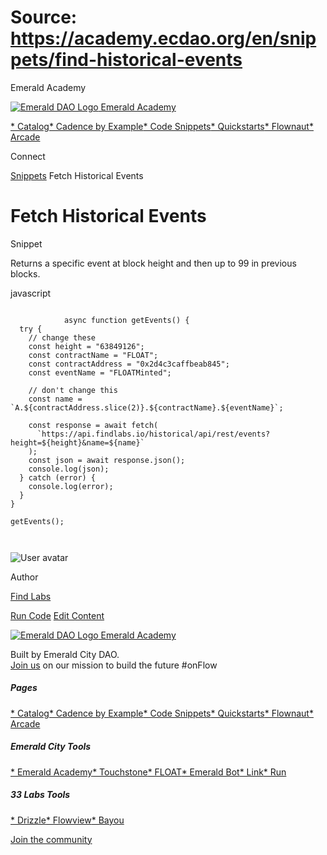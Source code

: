 # Source: https://academy.ecdao.org/en/snippets/find-historical-events

Emerald Academy





[![Emerald DAO Logo](/ea-logo.png)
Emerald Academy](/en/)


[* Catalog](/en/catalog)[* Cadence by Example](/en/cadence-by-example)[* Code Snippets](/en/snippets)[* Quickstarts](/en/quickstarts)[* Flownaut](https://flownaut.ecdao.org)[* Arcade](https://arcade.ecdao.org)

Connect



[Snippets](/en/snippets)
Fetch Historical Events

# Fetch Historical Events

Snippet

Returns a specific event at block height and then up to 99 in previous blocks.

javascript

```
		
			async function getEvents() {
  try {
    // change these
    const height = "63849126";
    const contractName = "FLOAT";
    const contractAddress = "0x2d4c3caffbeab845";
    const eventName = "FLOATMinted";

    // don't change this
    const name = `A.${contractAddress.slice(2)}.${contractName}.${eventName}`;

    const response = await fetch(
      `https://api.findlabs.io/historical/api/rest/events?height=${height}&name=${name}`
    );
    const json = await response.json();
    console.log(json);
  } catch (error) {
    console.log(error);
  }
}

getEvents();
		 
	
```

![User avatar](/avatars/find-labs.jpg)

Author

[Find Labs](https://twitter.com/findlabs)

[Run Code](https://codesandbox.io/s/find-historical-events-7w3hvh)
[Edit Content](https://github.com/emerald-dao/emerald-academy-v2/tree/main/src/lib/content/snippets/find-historical-events/readme.md)



[![Emerald DAO Logo](/ea-logo.png)
Emerald Academy](/en/)

Built by Emerald City DAO.  
[Join us](https://discord.gg/emerald-city-906264258189332541) on our mission to build the future #onFlow

##### Pages

[* Catalog](/en/catalog)[* Cadence by Example](/en/cadence-by-example)[* Code Snippets](/en/snippets)[* Quickstarts](/en/quickstarts)[* Flownaut](https://flownaut.ecdao.org)[* Arcade](https://arcade.ecdao.org)


##### Emerald City Tools

[* Emerald Academy](https://academy.ecdao.org/)[* Touchstone](https://touchstone.city/)[* FLOAT](https://floats.city/)[* Emerald Bot](https://bot.ecdao.org/)[* Link](https://link.ecdao.org/)[* Run](https://run.ecdao.org/)


##### 33 Labs Tools

[* Drizzle](https://drizzle33.app/)[* Flowview](https://flowview.app/)[* Bayou](https://bayou33.app/)

[Join the community](https://discord.gg/emerald-city-906264258189332541)